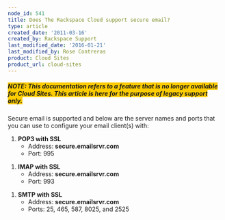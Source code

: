 ```yaml
---
node_id: 541
title: Does The Rackspace Cloud support secure email?
type: article
created_date: '2011-03-16'
created_by: Rackspace Support
last_modified_date: '2016-01-21'
last_modified_by: Rose Contreras
product: Cloud Sites
product_url: cloud-sites
---
```


##### <span style="background-color: #ffcc00;">NOTE: *This documentation refers to a feature that is no longer available for Cloud Sites.  This article is here for the purpose of legacy support only.*</span>



Secure email is supported and below are the server names and ports that
you can use to configure your email client(s) with:

1.  **POP3 with SSL**
    -   Address: **secure.emailsrvr.com**
    -   Port: 995

<!-- -->

1.  **IMAP with SSL**
    -   Address: **secure.emailsrvr.com**
    -   Port: 993

<!-- -->

1.  **SMTP with SSL**
    -   Address: **secure.emailsrvr.com**
    -   Ports: 25, 465, 587, 8025, and 2525



